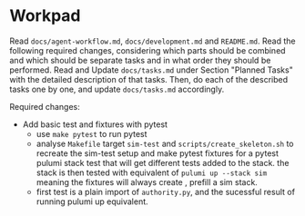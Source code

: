 # Workpad

Read `docs/agent-workflow.md`, `docs/development.md` and `README.md`.
Read the following required changes, considering which parts should be combined and which should be separate tasks and in what order they should be performed.
Read and Update `docs/tasks.md` under Section "Planned Tasks" with the detailed description of that tasks.
Then, do each of the described tasks one by one, and update `docs/tasks.md` accordingly.

Required changes:


- Add basic test and fixtures with pytest
  - use `make pytest` to run pytest
  - analyse `Makefile` target `sim-test` and `scripts/create_skeleton.sh` to recreate the sim-test setup and make pytest fixtures for a pytest pulumi stack test that will get different tests added to the stack. the stack is then tested with equivalent of `pulumi up --stack sim` meaning the fixtures will always create , prefill a sim stack.
  - first test is a plain import of `authority.py`, and the sucessful result of running pulumi up equivalent.

